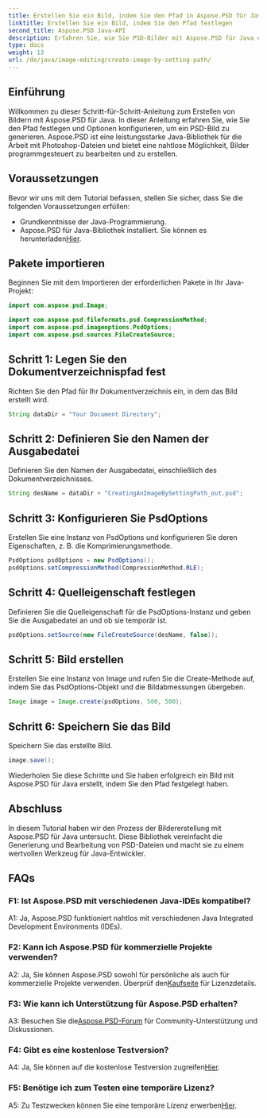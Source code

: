 ```yaml
---
title: Erstellen Sie ein Bild, indem Sie den Pfad in Aspose.PSD für Java festlegen
linktitle: Erstellen Sie ein Bild, indem Sie den Pfad festlegen
second_title: Aspose.PSD Java-API
description: Erfahren Sie, wie Sie PSD-Bilder mit Aspose.PSD für Java erstellen. Befolgen Sie unsere Schritt-für-Schritt-Anleitung für eine nahtlose Bildgenerierung.
type: docs
weight: 13
url: /de/java/image-editing/create-image-by-setting-path/
---
```

## Einführung

Willkommen zu dieser Schritt-für-Schritt-Anleitung zum Erstellen von Bildern mit Aspose.PSD für Java. In dieser Anleitung erfahren Sie, wie Sie den Pfad festlegen und Optionen konfigurieren, um ein PSD-Bild zu generieren. Aspose.PSD ist eine leistungsstarke Java-Bibliothek für die Arbeit mit Photoshop-Dateien und bietet eine nahtlose Möglichkeit, Bilder programmgesteuert zu bearbeiten und zu erstellen.

## Voraussetzungen

Bevor wir uns mit dem Tutorial befassen, stellen Sie sicher, dass Sie die folgenden Voraussetzungen erfüllen:

- Grundkenntnisse der Java-Programmierung.
-  Aspose.PSD für Java-Bibliothek installiert. Sie können es herunterladen[Hier](https://releases.aspose.com/psd/java/).

## Pakete importieren

Beginnen Sie mit dem Importieren der erforderlichen Pakete in Ihr Java-Projekt:

```java
import com.aspose.psd.Image;

import com.aspose.psd.fileformats.psd.CompressionMethod;
import com.aspose.psd.imageoptions.PsdOptions;
import com.aspose.psd.sources.FileCreateSource;

```

## Schritt 1: Legen Sie den Dokumentverzeichnispfad fest

Richten Sie den Pfad für Ihr Dokumentverzeichnis ein, in dem das Bild erstellt wird.

```java
String dataDir = "Your Document Directory";
```

## Schritt 2: Definieren Sie den Namen der Ausgabedatei

Definieren Sie den Namen der Ausgabedatei, einschließlich des Dokumentverzeichnisses.

```java
String desName = dataDir + "CreatingAnImageBySettingPath_out.psd";
```

## Schritt 3: Konfigurieren Sie PsdOptions

Erstellen Sie eine Instanz von PsdOptions und konfigurieren Sie deren Eigenschaften, z. B. die Komprimierungsmethode.

```java
PsdOptions psdOptions = new PsdOptions();
psdOptions.setCompressionMethod(CompressionMethod.RLE);
```

## Schritt 4: Quelleigenschaft festlegen

Definieren Sie die Quelleigenschaft für die PsdOptions-Instanz und geben Sie die Ausgabedatei an und ob sie temporär ist.

```java
psdOptions.setSource(new FileCreateSource(desName, false));
```

## Schritt 5: Bild erstellen

Erstellen Sie eine Instanz von Image und rufen Sie die Create-Methode auf, indem Sie das PsdOptions-Objekt und die Bildabmessungen übergeben.

```java
Image image = Image.create(psdOptions, 500, 500);
```

## Schritt 6: Speichern Sie das Bild

Speichern Sie das erstellte Bild.

```java
image.save();
```

Wiederholen Sie diese Schritte und Sie haben erfolgreich ein Bild mit Aspose.PSD für Java erstellt, indem Sie den Pfad festgelegt haben.

## Abschluss

In diesem Tutorial haben wir den Prozess der Bildererstellung mit Aspose.PSD für Java untersucht. Diese Bibliothek vereinfacht die Generierung und Bearbeitung von PSD-Dateien und macht sie zu einem wertvollen Werkzeug für Java-Entwickler.

## FAQs

### F1: Ist Aspose.PSD mit verschiedenen Java-IDEs kompatibel?

A1: Ja, Aspose.PSD funktioniert nahtlos mit verschiedenen Java Integrated Development Environments (IDEs).

### F2: Kann ich Aspose.PSD für kommerzielle Projekte verwenden?

 A2: Ja, Sie können Aspose.PSD sowohl für persönliche als auch für kommerzielle Projekte verwenden. Überprüf den[Kaufseite](https://purchase.aspose.com/buy) für Lizenzdetails.

### F3: Wie kann ich Unterstützung für Aspose.PSD erhalten?

 A3: Besuchen Sie die[Aspose.PSD-Forum](https://forum.aspose.com/c/psd/34) für Community-Unterstützung und Diskussionen.

### F4: Gibt es eine kostenlose Testversion?

 A4: Ja, Sie können auf die kostenlose Testversion zugreifen[Hier](https://releases.aspose.com/).

### F5: Benötige ich zum Testen eine temporäre Lizenz?

 A5: Zu Testzwecken können Sie eine temporäre Lizenz erwerben[Hier](https://purchase.aspose.com/temporary-license/).